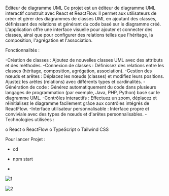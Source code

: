 Éditeur de diagramme UML
Ce projet est un éditeur de diagramme UML interactif construit avec React et ReactFlow. Il permet aux utilisateurs de créer et gérer des diagrammes de classes UML en ajoutant des classes, définissant des relations et générant du code basé sur le diagramme créé. L'application offre une interface visuelle pour ajouter et connecter des classes, ainsi que pour configurer des relations telles que l'héritage, la composition, l'agrégation et l'association.

Fonctionnalités :

-Création de classes : Ajoutez de nouvelles classes UML avec des attributs et des méthodes.
-Connexion de classes : Définissez des relations entre les classes (héritage, composition, agrégation, association).
-Gestion des nœuds et arêtes : Déplacez les nœuds (classes) et modifiez leurs positions. Ajustez les arêtes (relations) avec différents types et cardinalités.
-Génération de code : Générez automatiquement du code dans plusieurs langages de programmation (par exemple, Java, PHP, Python) basé sur le diagramme UML.
-Contrôles interactifs : Effectuez un zoom, déplacez et réinitialisez le diagramme facilement grâce aux contrôles intégrés de ReactFlow.
-Interface utilisateur personnalisable : Interface propre et conviviale avec des types de nœuds et d'arêtes personnalisables.
-Technologies utilisées :

o React
o ReactFlow
o TypeScript
o Tailwind CSS


Pour lancer Projet : 
- cd
- npm start

- 
![1](https://github.com/user-attachments/assets/4564e1df-6695-4aa8-9b2b-6f484ef4edb8)


![2](https://github.com/user-attachments/assets/4ca0f221-2b41-4958-9ca9-aecd3a06029e)
